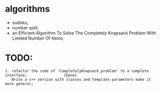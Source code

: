 # algorithms
 - sudoku; 
 - number split; 
 - an Efficient Algorithm To Solve The Completely Knapsack Problem With Limited  Number Of Items;
 

# TODO:
	1. refactor the code of 'CompletelyKnapsack_problem' to a complete interface;  				  [Done]
	   Write a c++ version with classes and template parameters make it more general;            


